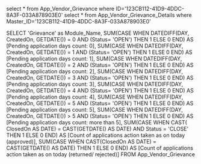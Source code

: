 select * from App_Vendor_Grievance where ID='123CB112-41D9-4DDC-8A3F-033A878903E0'
select * from App_Vendor_Grievance_Details where Master_ID='123CB112-41D9-4DDC-8A3F-033A878903E0'


SELECT 'Grievance' as   Module_Name,
  SUM(CASE WHEN DATEDIFF(DAY, CreatedOn, GETDATE()) = 0 AND (Status= 'OPEN') THEN 1 ELSE 0 END) AS [Pending application days count: 0],
  SUM(CASE WHEN DATEDIFF(DAY, CreatedOn, GETDATE()) = 1 AND (Status= 'OPEN') THEN 1 ELSE 0 END) AS [Pending application days count: 1],
  SUM(CASE WHEN DATEDIFF(DAY, CreatedOn, GETDATE()) = 2 AND (Status= 'OPEN') THEN 1 ELSE 0 END) AS [Pending application days count: 2],
  SUM(CASE WHEN DATEDIFF(DAY, CreatedOn, GETDATE()) = 3 AND (Status= 'OPEN') THEN 1 ELSE 0 END) AS [Pending application days count: 3],
  SUM(CASE WHEN DATEDIFF(DAY, CreatedOn, GETDATE()) = 4 AND (Status= 'OPEN') THEN 1 ELSE 0 END) AS [Pending application days count: 4],
  SUM(CASE WHEN DATEDIFF(DAY, CreatedOn, GETDATE()) = 5 AND (Status= 'OPEN') THEN 1 ELSE 0 END) AS [Pending application days count: 5],
  SUM(CASE WHEN DATEDIFF(DAY, CreatedOn, GETDATE()) > 5 AND (Status= 'OPEN') THEN 1 ELSE 0 END) AS [Pending application days count: more than 5],
  SUM(CASE WHEN CAST( ClosedOn   AS DATE) = CAST(GETDATE() AS DATE) AND Status = 'CLOSE' THEN 1 ELSE 0 END)
  AS [Count of applications action taken as on today (approved)],
 SUM(CASE WHEN CAST(ClosedOn  AS DATE) = CAST(GETDATE() AS DATE) 
      THEN 1 ELSE 0 END) AS [Count of applications action taken as on today (returned/ rejected)]
FROM App_Vendor_Grievance
